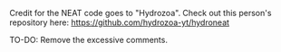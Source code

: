 Credit for the NEAT code goes to "Hydrozoa".
Check out this person's repository here: https://github.com/hydrozoa-yt/hydroneat

TO-DO: Remove the excessive comments.
